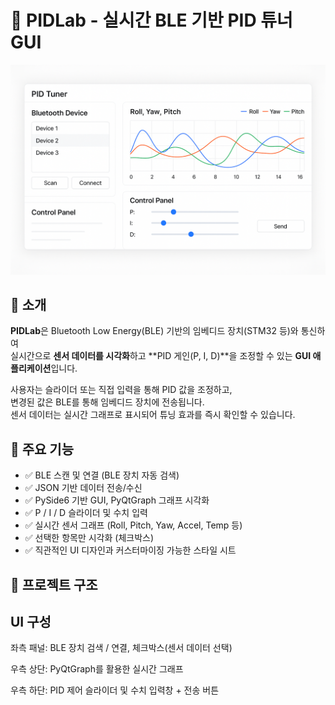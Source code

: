 # 🚀 PIDLab - 실시간 BLE 기반 PID 튜너 GUI

![PIDLab Screenshot](./resources/PIDLab.png)

## 🧭 소개

**PIDLab**은 Bluetooth Low Energy(BLE) 기반의 임베디드 장치(STM32 등)와 통신하여  
실시간으로 **센서 데이터를 시각화**하고 **PID 게인(P, I, D)**을 조정할 수 있는 **GUI 애플리케이션**입니다.  

사용자는 슬라이더 또는 직접 입력을 통해 PID 값을 조정하고,  
변경된 값은 BLE를 통해 임베디드 장치에 전송됩니다.  
센서 데이터는 실시간 그래프로 표시되어 튜닝 효과를 즉시 확인할 수 있습니다.



## 🧩 주요 기능

- ✅ BLE 스캔 및 연결 (BLE 장치 자동 검색)
- ✅ JSON 기반 데이터 전송/수신
- ✅ PySide6 기반 GUI, PyQtGraph 그래프 시각화
- ✅ P / I / D 슬라이더 및 수치 입력
- ✅ 실시간 센서 그래프 (Roll, Pitch, Yaw, Accel, Temp 등)
- ✅ 선택한 항목만 시각화 (체크박스)
- ✅ 직관적인 UI 디자인과 커스터마이징 가능한 스타일 시트



## 📂 프로젝트 구조

## UI 구성
좌측 패널: BLE 장치 검색 / 연결, 체크박스(센서 데이터 선택)

우측 상단: PyQtGraph를 활용한 실시간 그래프

우측 하단: PID 제어 슬라이더 및 수치 입력창 + 전송 버튼
